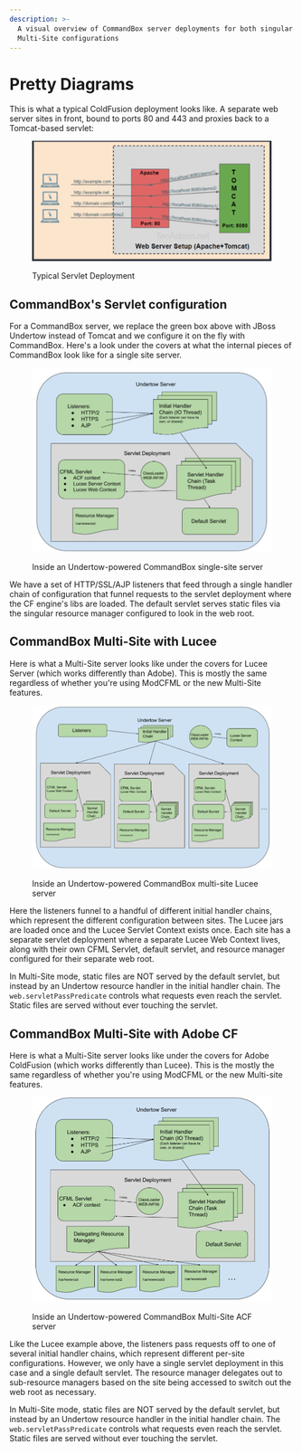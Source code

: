 ```yaml
---
description: >-
  A visual overview of CommandBox server deployments for both singular and
  Multi-Site configurations
---
```


# Pretty Diagrams

This is what a typical ColdFusion deployment looks like. A separate web server sites in front, bound to ports 80 and 443 and proxies back to a Tomcat-based servlet:

<figure><img src="../../.gitbook/assets/image.png" alt=""><figcaption><p>Typical Servlet Deployment</p></figcaption></figure>

## CommandBox's Servlet configuration

For a CommandBox server, we replace the green box above with JBoss Undertow instead of Tomcat and we configure it on the fly with CommandBox. Here's a look under the covers at what the internal pieces of CommandBox look like for a single site server.

<figure><img src="../../.gitbook/assets/image (1).png" alt=""><figcaption><p>Inside an Undertow-powered CommandBox single-site server</p></figcaption></figure>

We have a set of HTTP/SSL/AJP listeners that feed through a single handler chain of configuration that funnel requests to the servlet deployment where the CF engine's libs are loaded. The default servlet serves static files via the singular resource manager configured to look in the web root.

## CommandBox Multi-Site with Lucee

Here is what a Multi-Site server looks like under the covers for Lucee Server (which works differently than Adobe). This is mostly the same regardless of whether you're using ModCFML or the new Multi-Site features.

<figure><img src="../../.gitbook/assets/image (2).png" alt=""><figcaption><p>Inside an Undertow-powered CommandBox multi-site Lucee server</p></figcaption></figure>

Here the listeners funnel to a handful of different initial handler chains, which represent the different configuration between sites. The Lucee jars are loaded once and the Lucee Servlet Context exists once. Each site has a separate servlet deployment where a separate Lucee Web Context lives, along with their own CFML Servlet, default servlet, and resource manager configured for their separate web root.

In Multi-Site mode, static files are NOT served by the default servlet, but instead by an Undertow resource handler in the initial handler chain. The `web.servletPassPredicate` controls what requests even reach the servlet. Static files are served without ever touching the servlet.

## CommandBox Multi-Site with Adobe CF

Here is what a Multi-Site server looks like under the covers for Adobe ColdFusion (which works differently than Lucee). This is the mostly the same regardless of whether you're using ModCFML or the new Multi-site features.

<figure><img src="../../.gitbook/assets/image (3).png" alt=""><figcaption><p>Inside an Undertow-powered CommandBox Multi-Site ACF server</p></figcaption></figure>

Like the Lucee example above, the listeners pass requests off to one of several initial handler chains, which represent different per-site configurations. However, we only have a single servlet deployment in this case and a single default servlet. The resource manager delegates out to sub-resource managers based on the site being accessed to switch out the web root as necessary.

In Multi-Site mode, static files are NOT served by the default servlet, but instead by an Undertow resource handler in the initial handler chain. The `web.servletPassPredicate` controls what requests even reach the servlet. Static files are served without ever touching the servlet.
